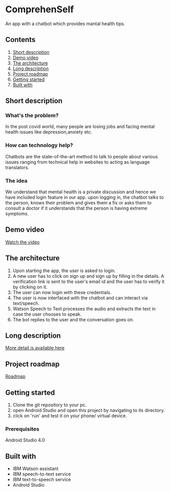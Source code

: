 # ComprehenSelf

An app with a chatbot which provides mantal health tips.

## Contents

1. [Short description](#short-description)
1. [Demo video](#demo-video)
1. [The architecture](#the-architecture)
1. [Long description](#long-description)
1. [Project roadmap](#project-roadmap)
1. [Getting started](#getting-started)
1. [Built with](#built-with)


## Short description

### What's the problem?

In the post covid world, many people are losing jobs and facing mental health issues like depression,anxiety etc.

### How can technology help?

Chatbots are the state-of-the-art method to talk to people about various issues ranging from technical help in websites to acting as language translators. 

### The idea

We understand that mental health is a private discussion and hence we have included login feature in our app. upon logging in, the chatbot talks to the person, knows their problem and gives them a fix or asks them to consult a doctor if it understands that the person is having extreme symptoms.
## Demo video

[Watch the video](https://drive.google.com/file/d/1SdmSSEOsWjOTFJL92mv2I99iibckWwBs/view?usp=sharing)

## The architecture

1. Upon starting the app, the user is asked to login.
2. A new user has to click on sign up and sign up by filling in the details. A verification link is sent to the user's email id and the user has to verify it by      clicking on it.
3. The user can now login with these credentials.
4. The user is now interfaced with the chatbot and can interact via text/speech.
5. Watson Speech to Text processes the audio and extracts the text in case the user chooses to speak.
6. The bot replies to the user and the conversation goes on.

## Long description

[More detail is available here](https://docs.google.com/document/d/1PoCVGEvgoHzIwQkdLsTICwTF99jB2kvCQGrQe19M4Oc/edit?usp=sharing)

## Project roadmap

[Roadmap](https://drive.google.com/file/d/1ZOYYrPUsDgXpxd1vQQ9Kwhrcn8om8GO4/view?usp=sharing)

## Getting started

1. Clone the git repository to your pc.
2. open Android Studio and open this project by navigating to its directory.
3. click on 'run' and test it on your phone/ virtual device.

### Prerequisites

Android Studio 4.0

## Built with

* IBM Watson assistant
* IBM speech-to-text service
* IBM text-to-speech service
* Android Studio
